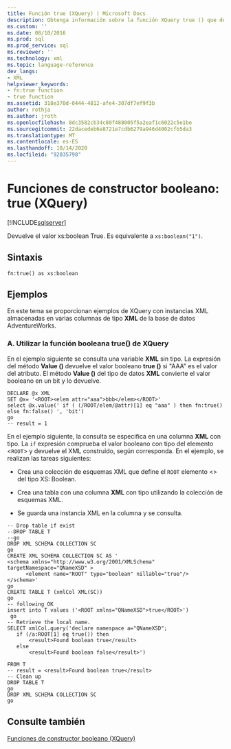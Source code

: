 ```yaml
---
title: Función true (XQuery) | Microsoft Docs
description: Obtenga información sobre la función XQuery true () que devuelve el valor booleano true.
ms.custom: ''
ms.date: 08/10/2016
ms.prod: sql
ms.prod_service: sql
ms.reviewer: ''
ms.technology: xml
ms.topic: language-reference
dev_langs:
- XML
helpviewer_keywords:
- fn:true function
- true function
ms.assetid: 318e370d-0444-4812-afe4-307df7ef9f3b
author: rothja
ms.author: jroth
ms.openlocfilehash: 8dc3582cb34c80f488005f5a2eaf1c6022c5e1be
ms.sourcegitcommit: 22dacedeb6e8721e7cdb6279a946d4002cfb5da3
ms.translationtype: MT
ms.contentlocale: es-ES
ms.lasthandoff: 10/14/2020
ms.locfileid: "92035798"
---
```

# <a name="boolean-constructor-functions---true-xquery"></a>Funciones de constructor booleano: true (XQuery)
[!INCLUDE[sqlserver](../includes/applies-to-version/sqlserver.md)]

  Devuelve el valor xs:boolean True. Es equivalente a `xs:boolean("1")`.  
  
## <a name="syntax"></a>Sintaxis  
  
```  
fn:true() as xs:boolean  
```  
  
## <a name="examples"></a>Ejemplos  
 En este tema se proporcionan ejemplos de XQuery con instancias XML almacenadas en varias columnas de tipo **XML** de la base de datos AdventureWorks.  
  
### <a name="a-using-the-true-xquery-boolean-function"></a>A. Utilizar la función booleana true() de XQuery  
 En el ejemplo siguiente se consulta una variable **XML** sin tipo. La expresión del método **Value ()** devuelve el valor booleano **true ()** si "AAA" es el valor del atributo. El método **Value ()** del tipo de datos **XML** convierte el valor booleano en un bit y lo devuelve.  
  
```  
DECLARE @x XML  
SET @x= '<ROOT><elem attr="aaa">bbb</elem></ROOT>'  
select @x.value(' if ( (/ROOT/elem/@attr)[1] eq "aaa" ) then fn:true() else fn:false() ', 'bit')  
go  
-- result = 1  
```  
  
 En el ejemplo siguiente, la consulta se especifica en una columna **XML** con tipo. La `if` expresión comprueba el valor booleano con tipo del elemento <`ROOT`> y devuelve el XML construido, según corresponda. En el ejemplo, se realizan las tareas siguientes:  
  
-   Crea una colección de esquemas XML que define el `ROOT` elemento <> del tipo XS: Boolean.  
  
-   Crea una tabla con una columna **XML** con tipo utilizando la colección de esquemas XML.  
  
-   Se guarda una instancia XML en la columna y se consulta.  
  
```  
-- Drop table if exist  
--DROP TABLE T  
--go  
DROP XML SCHEMA COLLECTION SC  
go  
CREATE XML SCHEMA COLLECTION SC AS '  
<schema xmlns="http://www.w3.org/2001/XMLSchema"  
targetNamespace="QNameXSD" >  
      <element name="ROOT" type="boolean" nillable="true"/>  
</schema>'  
go  
CREATE TABLE T (xmlCol XML(SC))  
go  
-- following OK  
insert into T values ('<ROOT xmlns="QNameXSD">true</ROOT>')  
 go  
-- Retrieve the local name.   
SELECT xmlCol.query('declare namespace a="QNameXSD";   
   if (/a:ROOT[1] eq true()) then  
       <result>Found boolean true</result>  
   else  
       <result>Found boolean false</result>')  
  
FROM T  
-- result = <result>Found boolean true</result>  
-- Clean up  
DROP TABLE T  
go  
DROP XML SCHEMA COLLECTION SC  
go  
```  
  
## <a name="see-also"></a>Consulte también  
 [Funciones de constructor booleano &#40;XQuery&#41;](./xquery-functions-against-the-xml-data-type.md)  
  

